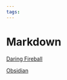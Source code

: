 ```yaml
---
tags:
---
```

# Markdown
[Daring Fireball](https://daringfireball.net/projects/markdown/)

[Obsidian](https://obsidian.md/)